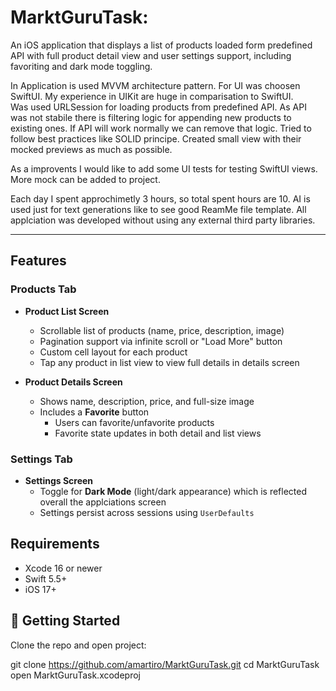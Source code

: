 # MarktGuruTask: 


An iOS application that displays a list of products loaded form predefined API with full product detail view and user settings support, including favoriting and dark mode toggling.

In Application is used MVVM architecture pattern. 
For UI was choosen SwiftUI. My experience in UIKit are huge in comparisation to SwiftUI.  
Was used URLSession for loading products from predefined API. As API was not stabile there is filtering logic for appending new products to existing ones. If API will work normally we can remove that logic. 
Tried to follow best practices like SOLID principe. Created small view with their mocked previews  as much as possible.

As a improvents I would like to add some UI tests for testing SwiftUI views. More mock can be added to project. 

Each day I spent approchimetly 3 hours, so total spent hours are 10.
AI is used  just for text generations like to see good ReamMe file template.
All applciation was developed without using any external third party libraries.



----

## Features

###  Products Tab

- **Product List Screen**
  - Scrollable list of products (name, price, description, image)
  - Pagination support via infinite scroll or "Load More" button
  - Custom cell layout for each product
  - Tap any product in list view to view full details in details screen

- **Product Details Screen**
  - Shows name, description, price, and full-size image
  - Includes a **Favorite** button
    - Users can favorite/unfavorite products
    - Favorite state updates in both detail and list views


### Settings Tab

- **Settings Screen**
  - Toggle for **Dark Mode** (light/dark appearance) which is reflected overall the applciations screen
  - Settings persist across sessions using `UserDefaults`


## Requirements

- Xcode 16 or newer
- Swift 5.5+
- iOS 17+

## 🚀 Getting Started

Clone the repo and open project:

git clone https://github.com/amartiro/MarktGuruTask.git
cd MarktGuruTask
open MarktGuruTask.xcodeproj
